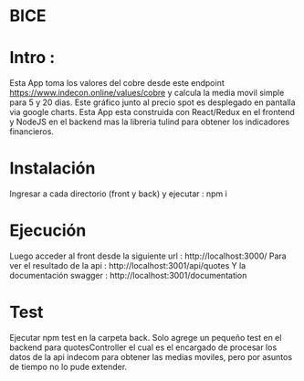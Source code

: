 # BICE

# Intro :

Esta App toma los valores del cobre desde este endpoint https://www.indecon.online/values/cobre  y calcula 
la media movil simple para 5 y 20 dias.  Este gráfico junto al precio spot es desplegado en pantalla via google charts.
Esta App esta construida con React/Redux en el frontend y NodeJS en el backend mas la libreria tulind para obtener los indicadores financieros.


# Instalación

Ingresar a cada directorio (front y back) y ejecutar : npm i

# Ejecución
Luego acceder al front desde la siguiente url : http://localhost:3000/
Para ver el resultado de la api : http://localhost:3001/api/quotes
Y la documentación swagger : http://localhost:3001/documentation


# Test

Ejecutar npm test en la carpeta back. Solo agrege un pequeño test en el backend para quotesController el cual es el encargado de procesar los datos de la api indecom para obtener las medias moviles, pero por asuntos de tiempo no lo pude extender.
